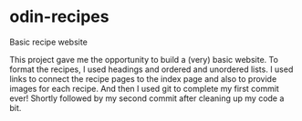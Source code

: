 # odin-recipes
Basic recipe website

This project gave me the opportunity to build a (very) basic website. To format the recipes, I used headings and ordered and unordered lists. I used links to connect the recipe pages to the index page and also to provide images for each recipe. And then I used git to complete my first commit ever! Shortly followed by my second commit after cleaning up my code a bit.
